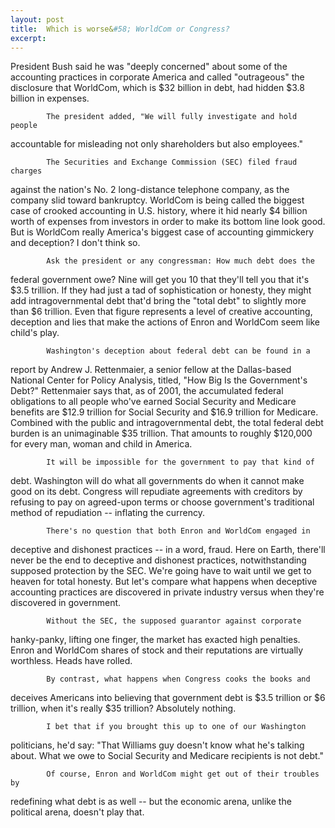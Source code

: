 ```yaml
---
layout: post
title:  Which is worse&#58; WorldCom or Congress?
excerpt:
---
```




            

    

            

  President Bush said he was "deeply concerned" about some of the
accounting practices in corporate America and called "outrageous" the
disclosure that WorldCom, which is $32 billion in debt, had hidden $3.8
billion in expenses.

            The president added, "We will fully investigate and hold people
accountable for misleading not only shareholders but also employees."

            The Securities and Exchange Commission (SEC) filed fraud charges
against the nation's No. 2 long-distance telephone company, as the company
slid toward bankruptcy. WorldCom is being called the biggest case of crooked
accounting in U.S. history, where it hid nearly $4 billion worth of expenses
from investors in order to make its bottom line look good. But is WorldCom
really America's biggest case of accounting gimmickery and deception? I
don't think so.

            Ask the president or any congressman: How much debt does the
federal government owe? Nine will get you 10 that they'll tell you that it's
$3.5 trillion. If they had just a tad of sophistication or honesty, they
might add intragovernmental debt that'd bring the "total debt" to slightly
more than $6 trillion. Even that figure represents a level of creative
accounting, deception and lies that make the actions of Enron and WorldCom
seem like child's play.

            Washington's deception about federal debt can be found in a
report by Andrew J. Rettenmaier, a senior fellow at the Dallas-based
National Center for Policy Analysis, titled, "How Big Is the Government's
Debt?" Rettenmaier says that, as of 2001, the accumulated federal
obligations to all people who've earned Social Security and Medicare
benefits are $12.9 trillion for Social Security and $16.9 trillion for
Medicare. Combined with the public and intragovernmental debt, the total
federal debt burden is an unimaginable $35 trillion. That amounts to roughly
$120,000 for every man, woman and child in America.

            It will be impossible for the government to pay that kind of
debt. Washington will do what all governments do when it cannot make good on
its debt. Congress will repudiate agreements with creditors by refusing to
pay on agreed-upon terms or choose government's traditional method of
repudiation -- inflating the currency.

            There's no question that both Enron and WorldCom engaged in
deceptive and dishonest practices -- in a word, fraud. Here on Earth,
there'll never be the end to deceptive and dishonest practices,
notwithstanding supposed protection by the SEC. We're going have to wait
until we get to heaven for total honesty. But let's compare what happens
when deceptive accounting practices are discovered in private industry
versus when they're discovered in government.

            Without the SEC, the supposed guarantor against corporate
hanky-panky, lifting one finger, the market has exacted high penalties.
Enron and WorldCom shares of stock and their reputations are virtually
worthless. Heads have rolled.

            By contrast, what happens when Congress cooks the books and
deceives Americans into believing that government debt is $3.5 trillion or
$6 trillion, when it's really $35 trillion? Absolutely nothing.

            I bet that if you brought this up to one of our Washington
politicians, he'd say: "That Williams guy doesn't know what he's talking
about. What we owe to Social Security and Medicare recipients is not debt."

            Of course, Enron and WorldCom might get out of their troubles by
redefining what debt is as well -- but the economic arena, unlike the
political arena, doesn't play that.


        

